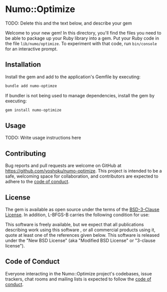 # Numo::Optimize

TODO: Delete this and the text below, and describe your gem

Welcome to your new gem! In this directory, you'll find the files you need to be able to package up your Ruby library into a gem. Put your Ruby code in the file `lib/numo/optimize`. To experiment with that code, run `bin/console` for an interactive prompt.

## Installation

Install the gem and add to the application's Gemfile by executing:

```bash
bundle add numo-optimze
```

If bundler is not being used to manage dependencies, install the gem by executing:

```bash
gem install numo-optimize
```

## Usage

TODO: Write usage instructions here

## Contributing

Bug reports and pull requests are welcome on GitHub at https://github.com/yoshoku/numo-optimize.
This project is intended to be a safe, welcoming space for collaboration,
and contributors are expected to adhere to the [code of conduct](https://github.com/yoshoku/numo-optimize/blob/main/CODE_OF_CONDUCT.md).

## License

The gem is available as open source under the terms of the [BSD-3-Clause License](https://opensource.org/licenses/BSD-3-Clause).
In addition, L-BFGS-B carries the following condition for use:

This software is freely available, but we expect that all publications describing  work using this software ,
or all commercial products using it, quote at least one of the references given below.
This software is released under the "New BSD License" (aka "Modified BSD License" or "3-clause license").

## Code of Conduct

Everyone interacting in the Numo::Optimize project's codebases, issue trackers, chat rooms and mailing lists is expected to follow the [code of conduct](https://github.com/yoshoku/numo-optimize/blob/main/CODE_OF_CONDUCT.md).
